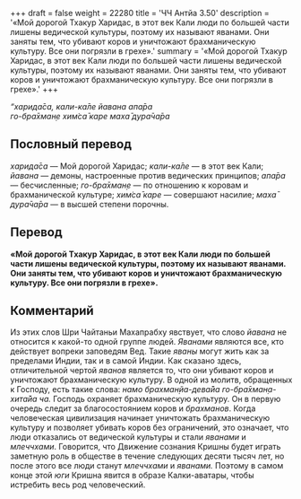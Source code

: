 +++
draft = false
weight = 22280
title = 'ЧЧ Антйа 3.50'
description = '«Мой дорогой Тхакур Харидас, в этот век Кали люди по большей части лишены ведической культуры, поэтому их называют яванами. Они заняты тем, что убивают коров и уничтожают брахманическую культуру. Все они погрязли в грехе».'
summary = '«Мой дорогой Тхакур Харидас, в этот век Кали люди по большей части лишены ведической культуры, поэтому их называют яванами. Они заняты тем, что убивают коров и уничтожают брахманическую культуру. Все они погрязли в грехе».'
+++

_“харида̄са, кали-ка̄ле йавана апа̄ра  
го-бра̄хман̣е хим̇са̄ каре маха̄ дура̄ча̄ра_

## Пословный перевод

_харида̄са_ — Мой дорогой Харидас; _кали_\-_ка̄ле_ — в этот век Кали; _йавана_ — демоны, настроенные против ведических принципов; _апа̄ра_ — бесчисленные; _го_\-_бра̄хман̣е_ — по отношению к коровам и брахманической культуре; _хим̇са̄_ _каре_ — совершают насилие; _маха̄_ _дура̄ча̄ра_ — в высшей степени порочны.

## Перевод

**«Мой дорогой Тхакур Харидас, в этот век Кали люди по большей части лишены ведической культуры, поэтому их называют яванами. Они заняты тем, что убивают коров и уничтожают брахманическую культуру. Все они погрязли в грехе».**

## Комментарий

Из этих слов Шри Чайтаньи Махапрабху явствует, что слово _йавана_ не относится к какой-то одной группе людей. _Яванами_ являются все, кто действует вопреки заповедям Вед. Такие _яваны_ могут жить как за пределами Индии, так и в самой Индии. Как сказано здесь, отличительной чертой _яванов_ является то, что они убивают коров и уничтожают брахманическую культуру. В одной из молитв, обращенных к Господу, есть такие слова: _намо брахман̣йа-дева̄йа го-бра̄хман̣а-хита̄йа ча._ Господь охраняет брахманическую культуру. Он в первую очередь следит за благосостоянием коров и _брахманов_. Когда человеческая цивилизация начинает уничтожать брахманическую культуру и позволяет убивать коров без ограничений, это означает, что люди отказались от ведической культуры и стали _яванами_ и _млеччхами_. Говорится, что Движение сознания Кришны будет играть заметную роль в обществе в течение следующих десяти тысяч лет, но после этого все люди станут _млеччхами_ и _яванами._ Поэтому в самом конце этой _юги_ Кришна явится в образе Калки-аватары, чтобы истребить весь род человеческий.
